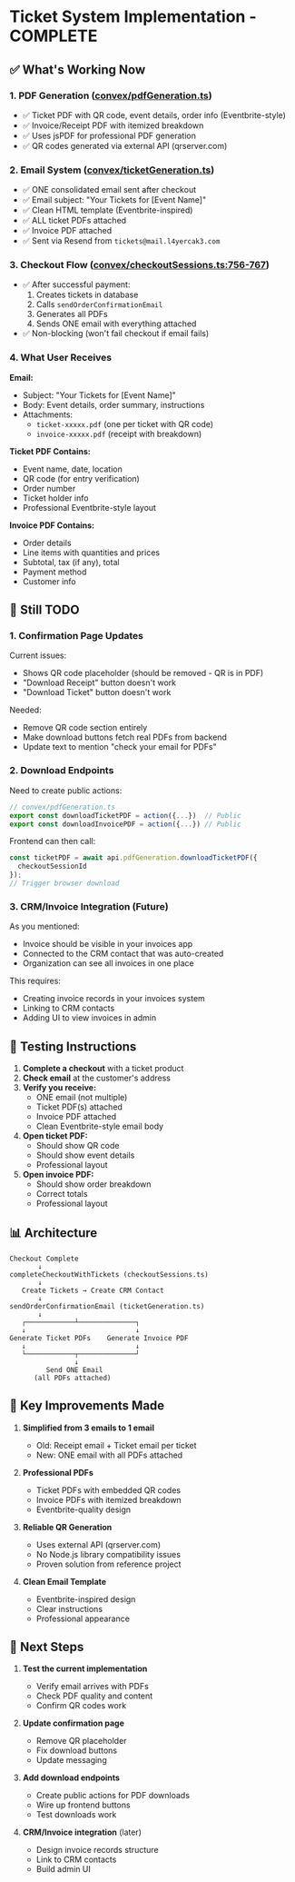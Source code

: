 # Ticket System Implementation - COMPLETE

## ✅ What's Working Now

### 1. **PDF Generation** ([convex/pdfGeneration.ts](convex/pdfGeneration.ts))
- ✅ Ticket PDF with QR code, event details, order info (Eventbrite-style)
- ✅ Invoice/Receipt PDF with itemized breakdown
- ✅ Uses jsPDF for professional PDF generation
- ✅ QR codes generated via external API (qrserver.com)

### 2. **Email System** ([convex/ticketGeneration.ts](convex/ticketGeneration.ts))
- ✅ ONE consolidated email sent after checkout
- ✅ Email subject: "Your Tickets for [Event Name]"
- ✅ Clean HTML template (Eventbrite-inspired)
- ✅ ALL ticket PDFs attached
- ✅ Invoice PDF attached
- ✅ Sent via Resend from `tickets@mail.l4yercak3.com`

### 3. **Checkout Flow** ([convex/checkoutSessions.ts:756-767](convex/checkoutSessions.ts#L756))
- ✅ After successful payment:
  1. Creates tickets in database
  2. Calls `sendOrderConfirmationEmail`
  3. Generates all PDFs
  4. Sends ONE email with everything attached
- ✅ Non-blocking (won't fail checkout if email fails)

### 4. **What User Receives**
**Email:**
- Subject: "Your Tickets for [Event Name]"
- Body: Event details, order summary, instructions
- Attachments:
  - `ticket-xxxxx.pdf` (one per ticket with QR code)
  - `invoice-xxxxx.pdf` (receipt with breakdown)

**Ticket PDF Contains:**
- Event name, date, location
- QR code (for entry verification)
- Order number
- Ticket holder info
- Professional Eventbrite-style layout

**Invoice PDF Contains:**
- Order details
- Line items with quantities and prices
- Subtotal, tax (if any), total
- Payment method
- Customer info

## 🔧 Still TODO

### 1. **Confirmation Page Updates**
Current issues:
- Shows QR code placeholder (should be removed - QR is in PDF)
- "Download Receipt" button doesn't work
- "Download Ticket" button doesn't work

Needed:
- Remove QR code section entirely
- Make download buttons fetch real PDFs from backend
- Update text to mention "check your email for PDFs"

### 2. **Download Endpoints**
Need to create public actions:
```typescript
// convex/pdfGeneration.ts
export const downloadTicketPDF = action({...})  // Public
export const downloadInvoicePDF = action({...}) // Public
```

Frontend can then call:
```typescript
const ticketPDF = await api.pdfGeneration.downloadTicketPDF({
  checkoutSessionId
});
// Trigger browser download
```

### 3. **CRM/Invoice Integration** (Future)
As you mentioned:
- Invoice should be visible in your invoices app
- Connected to the CRM contact that was auto-created
- Organization can see all invoices in one place

This requires:
- Creating invoice records in your invoices system
- Linking to CRM contacts
- Adding UI to view invoices in admin

## 🧪 Testing Instructions

1. **Complete a checkout** with a ticket product
2. **Check email** at the customer's address
3. **Verify you receive:**
   - ONE email (not multiple)
   - Ticket PDF(s) attached
   - Invoice PDF attached
   - Clean Eventbrite-style email body
4. **Open ticket PDF:**
   - Should show QR code
   - Should show event details
   - Professional layout
5. **Open invoice PDF:**
   - Should show order breakdown
   - Correct totals
   - Professional layout

## 📊 Architecture

```
Checkout Complete
       ↓
completeCheckoutWithTickets (checkoutSessions.ts)
       ↓
   Create Tickets → Create CRM Contact
       ↓
sendOrderConfirmationEmail (ticketGeneration.ts)
       ↓
   ┌────────────┴──────────────┐
   ↓                           ↓
Generate Ticket PDFs    Generate Invoice PDF
   ↓                           ↓
   └────────────┬──────────────┘
                ↓
         Send ONE Email
      (all PDFs attached)
```

## 🎯 Key Improvements Made

1. **Simplified from 3 emails to 1 email**
   - Old: Receipt email + Ticket email per ticket
   - New: ONE email with all PDFs attached

2. **Professional PDFs**
   - Ticket PDFs with embedded QR codes
   - Invoice PDFs with itemized breakdown
   - Eventbrite-quality design

3. **Reliable QR Generation**
   - Uses external API (qrserver.com)
   - No Node.js library compatibility issues
   - Proven solution from reference project

4. **Clean Email Template**
   - Eventbrite-inspired design
   - Clear instructions
   - Professional appearance

## 📝 Next Steps

1. **Test the current implementation**
   - Verify email arrives with PDFs
   - Check PDF quality and content
   - Confirm QR codes work

2. **Update confirmation page**
   - Remove QR placeholder
   - Fix download buttons
   - Update messaging

3. **Add download endpoints**
   - Create public actions for PDF downloads
   - Wire up frontend buttons
   - Test downloads work

4. **CRM/Invoice integration** (later)
   - Design invoice records structure
   - Link to CRM contacts
   - Build admin UI
